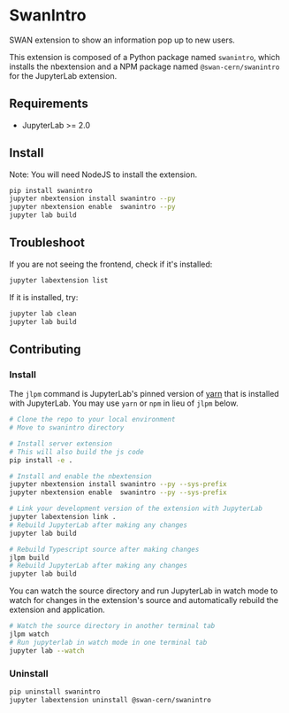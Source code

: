 # SwanIntro

SWAN extension to show an information pop up to new users.


This extension is composed of a Python package named `swanintro`, which installs the nbextension and a NPM package named `@swan-cern/swanintro`
for the JupyterLab extension.


## Requirements

* JupyterLab >= 2.0

## Install

Note: You will need NodeJS to install the extension.

```bash
pip install swanintro
jupyter nbextension install swanintro --py
jupyter nbextension enable  swanintro --py
jupyter lab build
```

## Troubleshoot

If you are not seeing the frontend, check if it's installed:

```bash
jupyter labextension list
```

If it is installed, try:

```bash
jupyter lab clean
jupyter lab build
```

## Contributing

### Install

The `jlpm` command is JupyterLab's pinned version of
[yarn](https://yarnpkg.com/) that is installed with JupyterLab. You may use
`yarn` or `npm` in lieu of `jlpm` below.

```bash
# Clone the repo to your local environment
# Move to swanintro directory

# Install server extension
# This will also build the js code
pip install -e .

# Install and enable the nbextension
jupyter nbextension install swanintro --py --sys-prefix
jupyter nbextension enable  swanintro --py --sys-prefix

# Link your development version of the extension with JupyterLab
jupyter labextension link .
# Rebuild JupyterLab after making any changes
jupyter lab build

# Rebuild Typescript source after making changes
jlpm build
# Rebuild JupyterLab after making any changes
jupyter lab build
```

You can watch the source directory and run JupyterLab in watch mode to watch for changes in the extension's source and automatically rebuild the extension and application.

```bash
# Watch the source directory in another terminal tab
jlpm watch
# Run jupyterlab in watch mode in one terminal tab
jupyter lab --watch
```

### Uninstall

```bash
pip uninstall swanintro
jupyter labextension uninstall @swan-cern/swanintro
```

